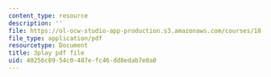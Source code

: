 ```yaml
---
content_type: resource
description: ''
file: https://ol-ocw-studio-app-production.s3.amazonaws.com/courses/18-01sc-single-variable-calculus-fall-2010/40256c8954c0487efc46dd8edab7e0a0_RiRQDZjYkzo.pdf
file_type: application/pdf
resourcetype: Document
title: 3play pdf file
uid: 40256c89-54c0-487e-fc46-dd8edab7e0a0
---
```

